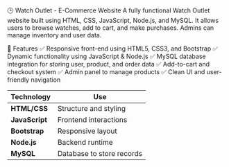 🕒 Watch Outlet - E-Commerce Website
A fully functional Watch Outlet website built using HTML, CSS, JavaScript, Node.js, and MySQL. It allows users to browse watches, add to cart, and make purchases. Admins can manage inventory and user data.

📌 Features
✅ Responsive front-end using HTML5, CSS3, and Bootstrap
✅ Dynamic functionality using JavaScript & Node.js
✅ MySQL database integration for storing user, product, and order data
✅ Add-to-cart and checkout system
✅ Admin panel to manage products
✅ Clean UI and user-friendly navigation

| Technology     | Use                            |
| -------------- | ------------------------------ |
| **HTML/CSS**   | Structure and styling          |
| **JavaScript** | Frontend interactions          |
| **Bootstrap**  | Responsive layout              |
| **Node.js**    | Backend runtime                | 
| **MySQL**      | Database to store records      |

